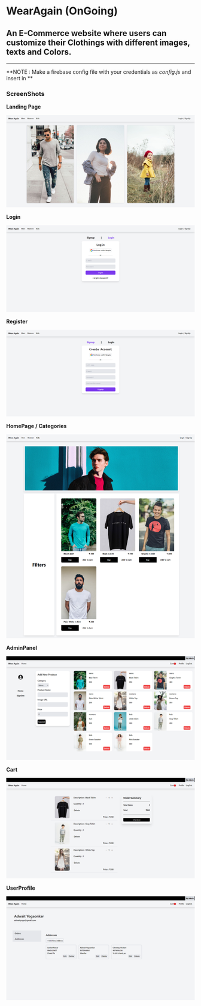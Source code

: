 # WearAgain (OnGoing)

## An E-Commerce website where users can customize their Clothings with different images, texts and Colors.

---

**NOTE : Make a firebase config file with your credentials as _config.js_ and insert in **

[config]: ./src/firebase/	"LINK"

### ScreenShots

**Landing Page**

![LandingPage](./ScreenShots/LandingPage.png)

**Login**

![Login](./ScreenShots/Login.png)

**Register**

![Register](./ScreenShots/Register.png)

**HomePage / Categories**

![HomePage](./ScreenShots/HomePage.png)

**AdminPanel**

![AdminPanel](./ScreenShots/AdminPanel.png)

**Cart**

![Cart](./ScreenShots/Cart.png)

**UserProfile**

![UserProfile](./ScreenShots/UserProfile.png)

